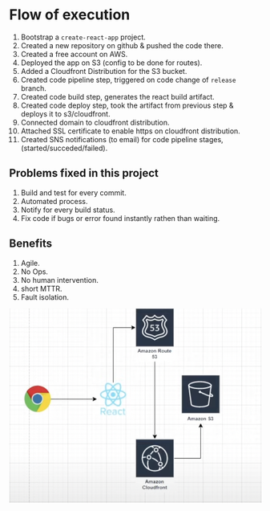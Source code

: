 # Flow of execution
1. Bootstrap a `create-react-app` project.
2. Created a new repository on github & pushed the code there.
3. Created a free account on AWS.
4. Deployed the app on S3 (config to be done for routes).
5. Added a Cloudfront Distribution for the S3 bucket.
6. Created code pipeline step, triggered on code change of `release` branch.
7. Created code build step, generates the react build artifact.
8. Created code deploy step, took the artifact from previous step & deploys it to s3/cloudfront.
9. Connected domain to cloudfront distribution.
10. Attached SSL certificate to enable https on cloudfront distribution.
11. Created SNS notifications (to email) for code pipeline stages, (started/succeded/failed).

## Problems fixed in this project 
1. Build and test for every commit.
2. Automated process.
3. Notify for every build status.
4. Fix code if bugs or error found instantly rathen than waiting.

## Benefits 
1. Agile.
2. No Ops.
3. No human intervention.
4. short MTTR.
5. Fault isolation.


![iamge](image.png)
